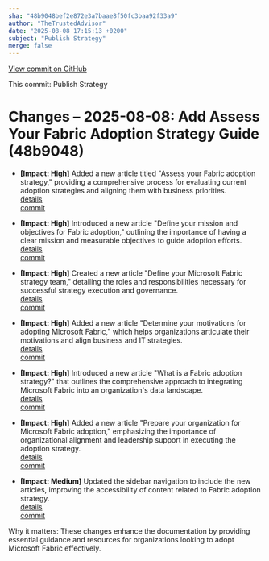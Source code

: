 ```yaml
---
sha: "48b9048bef2e872e3a7baae8f50fc3baa92f33a9"
author: "TheTrustedAdvisor"
date: "2025-08-08 17:15:13 +0200"
subject: "Publish Strategy"
merge: false
---
```


[View commit on GitHub](https://github.com/TheTrustedAdvisor/FabricAdoptionFramework/commit/48b9048bef2e872e3a7baae8f50fc3baa92f33a9)

This commit: Publish Strategy

# Changes – 2025-08-08: Add Assess Your Fabric Adoption Strategy Guide (48b9048)

- **[Impact: High]** Added a new article titled "Assess your Fabric adoption strategy," providing a comprehensive process for evaluating current adoption strategies and aligning them with business priorities.  
  [details](/docs/about/changes/2025-08-08-assess-your-fabric-adoption-strategy)  
  [commit](https://github.com/TheTrustedAdvisor/FabricAdoptionFramework/commit/48b9048bef2e872e3a7baae8f50fc3baa92f33a9)

- **[Impact: High]** Introduced a new article "Define your mission and objectives for Fabric adoption," outlining the importance of having a clear mission and measurable objectives to guide adoption efforts.  
  [details](/docs/about/changes/2025-08-08-define-your-mission-and-objectives)  
  [commit](https://github.com/TheTrustedAdvisor/FabricAdoptionFramework/commit/48b9048bef2e872e3a7baae8f50fc3baa92f33a9)

- **[Impact: High]** Created a new article "Define your Microsoft Fabric strategy team," detailing the roles and responsibilities necessary for successful strategy execution and governance.  
  [details](/docs/about/changes/2025-08-08-define-your-strategy-team)  
  [commit](https://github.com/TheTrustedAdvisor/FabricAdoptionFramework/commit/48b9048bef2e872e3a7baae8f50fc3baa92f33a9)

- **[Impact: High]** Added a new article "Determine your motivations for adopting Microsoft Fabric," which helps organizations articulate their motivations and align business and IT strategies.  
  [details](/docs/about/changes/2025-08-08-determine-your-motivations)  
  [commit](https://github.com/TheTrustedAdvisor/FabricAdoptionFramework/commit/48b9048bef2e872e3a7baae8f50fc3baa92f33a9)

- **[Impact: High]** Introduced a new article "What is a Fabric adoption strategy?" that outlines the comprehensive approach to integrating Microsoft Fabric into an organization's data landscape.  
  [details](/docs/about/changes/2025-08-08-overview)  
  [commit](https://github.com/TheTrustedAdvisor/FabricAdoptionFramework/commit/48b9048bef2e872e3a7baae8f50fc3baa92f33a9)

- **[Impact: High]** Added a new article "Prepare your organization for Microsoft Fabric adoption," emphasizing the importance of organizational alignment and leadership support in executing the adoption strategy.  
  [details](/docs/about/changes/2025-08-08-prepare-your-organization)  
  [commit](https://github.com/TheTrustedAdvisor/FabricAdoptionFramework/commit/48b9048bef2e872e3a7baae8f50fc3baa92f33a9)

- **[Impact: Medium]** Updated the sidebar navigation to include the new articles, improving the accessibility of content related to Fabric adoption strategy.  
  [details](/docs/about/changes/2025-08-08-navigation-update)  
  [commit](https://github.com/TheTrustedAdvisor/FabricAdoptionFramework/commit/48b9048bef2e872e3a7baae8f50fc3baa92f33a9)

Why it matters: These changes enhance the documentation by providing essential guidance and resources for organizations looking to adopt Microsoft Fabric effectively.
